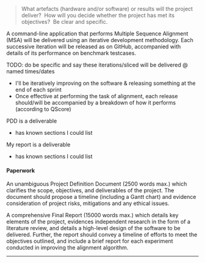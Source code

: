 
> What artefacts (hardware and/or software) or results will the project deliver?  How will you decide whether the project has met its objectives?  Be clear and specific.

A command-line application that performs Multiple Sequence Alignment (MSA) will be delivered using an iterative development methodology. Each successive iteration will be released as on GitHub, accompanied with details of its performance on benchmark testcases.

TODO: do be specific and say these iterations/sliced will be delivered @ named times/dates

- I'll be iteratively improving on the software & releasing something at the end of each sprint
- Once effective at performing the task of alignment, each release should/will be accompanied by a breakdown of how it performs (according to QScore) 

PDD is a deliverable
- has known sections I could list

My report is a deliverable
- has known sections I could list



#### Paperwork

An unambiguous Project Definition Document (2500 words max.) which clarifies the scope, objectives, and deliverables of the project. The document should propose a timeline (including a Gantt chart) and evidence consideration of project risks, mitigations and any ethical issues.

A comprehensive Final Report (15000 words max.) which details key elements of the project, evidences independent research in the form of a literature review, and details a high-level design of the software to be delivered. Further, the report should convey a timeline of efforts to meet the objectives outlined, and include a brief report for each experiment conducted in improving the alignment algorithm.

------


